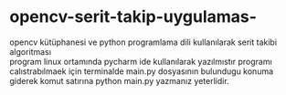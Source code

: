 # opencv-serit-takip-uygulamas-
opencv kütüphanesi ve python programlama dili kullanılarak serit takibi algoritması  
program linux ortamında pycharm ide kullanılarak yazılmıstır 
programı calıstrabılmaek için terminalde main.py dosyasının bulundugu konuma giderek  komut satırına python main.py yazmanız yeterlidir.
